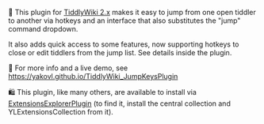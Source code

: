 📝 This plugin for [TiddlyWiki 2.x](https://classic.tiddlywiki.com)
makes it easy to jump from one open tiddler to another via hotkeys and
an interface that also substitutes the "jump" command dropdown.

It also adds quick access to some features, now supporting
hotkeys to close or edit tiddlers from the jump list. See details inside the plugin.

👀 For more info and a live demo, see https://yakovl.github.io/TiddlyWiki_JumpKeysPlugin

🛍️ This plugin, like many others, are available to install via [ExtensionsExplorerPlugin](https://github.com/YakovL/TiddlyWiki_ExtensionsExplorerPlugin) (to find it, install the central collection and YLExtensionsCollection from it).
